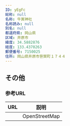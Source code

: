 ```yaml
---
ID: yEgFc
総称: null
名称: 牛寅神社
名称読み: null
別名: null
都道府県: 岡山県
区域: 井原市
緯度: 34.5882876
経度: 133.4370263
郵便番号: 7150025
住所: 岡山県井原市笹賀町１７４４
---
```


## その他

### 参考URL

| URL | 説明          |
| --- | ------------- |
|     | OpenStreetMap |
